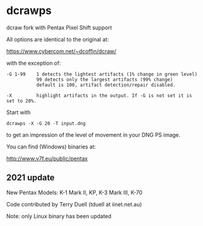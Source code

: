 # dcrawps
dcraw fork with Pentax Pixel Shift support

All options are identical to the original at:

https://www.cybercom.net/~dcoffin/dcraw/

with the exception of:

```
-G 1-99    1 detects the lightest artifacts (1% change in green level)
           99 detects only the largest artifacts (99% change)
           default is 100, artifact detection/repair disabled.

-X         highlight artifacts in the output. If -G is not set it is set to 20%.
```

Start with
```
dcrawps -X -G 20 -T input.dng
```
to get an impression of the level of movement in your DNG PS image.


You can find (Windows) binaries at:

http://www.v7f.eu/public/pentax


## 2021 update

New Pentax Models: K-1 Mark II, KP, K-3 Mark III, K-70

Code contributed by Terry Duell (tduell at iinet.net.au)

Note: only Linux binary has been updated
